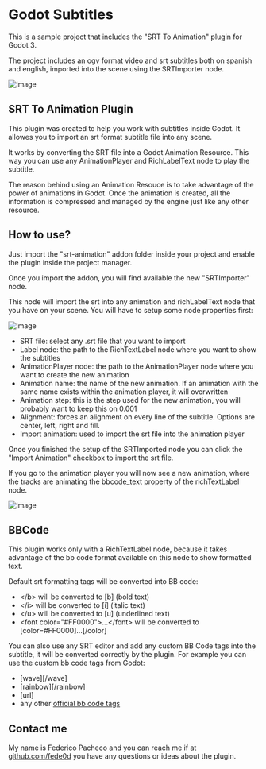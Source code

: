 # Godot Subtitles

This is a sample project that includes the "SRT To Animation" plugin for Godot 3.

The project includes an ogv format video and srt subtitles both on spanish and english, imported into the scene using the SRTImporter node.

![image](https://user-images.githubusercontent.com/6296184/158704719-4d499719-4315-4420-b437-cba9829ec095.png)

## SRT To Animation Plugin

This plugin was created to help you work with subtitles inside Godot. It allowes you to import an srt format subtitle file into any scene.

It works by converting the SRT file into a Godot Animation Resource. This way you can use any AnimationPlayer and RichLabelText node to play the subtitle.

The reason behind using an Animation Resouce is to take advantage of the power of animations in Godot. Once the animation is created, all the information is compressed and managed by the engine just like any other resource.

## How to use?

Just import the "srt-animation" addon folder inside your project and enable the plugin inside the project manager.

Once you import the addon, you will find available the new  "SRTImporter" node.

This node will import the srt into any animation and richLabelText node that you have on your scene. You will have to setup some node properties first:

![image](https://user-images.githubusercontent.com/6296184/158704344-ae693616-ce44-4c7b-b558-bdb0bf68eb2f.png)

* SRT file: select any .srt file that you want to import
* Label node: the path to the RichTextLabel node where you want to show the subtitles
* AnimationPlayer node: the path to the AnimationPlayer node where you want to create the new animation
* Animation name: the name of the new animation. If an animation with the same name exists within the animation player, it will overwritten
* Animation step: this is the step used for the new animation, you will probably want to keep this on 0.001
* Alignment: forces an alignment on every line of the subtitle. Options are center, left, right and fill.
* Import animation: used to import the srt file into the animation player

Once you finished the setup of the SRTImported node you can click the "Import Animation" checkbox to import the srt file.

If you go to the animation player you will now see a new animation, where the tracks are animating the bbcode_text property of the richTextLabel node.

![image](https://user-images.githubusercontent.com/6296184/158704295-eff56e54-9c59-4f64-806e-2be1ed723b85.png)

## BBCode

This plugin works only with a RichTextLabel node, because it takes advantage of the bb code format available on this node to show formatted text.

Default srt formatting tags will be converted into BB code:

* \</b> will be converted to \[b] (bold text)
* \</i> will be converted to \[i] (italic text)
* \</u> will be converted to \[u] (underlined text)
* \<font color="#FF0000">...\</font> will be converted to \[color=#FF0000]...\[/color]

You can also use any SRT editor and add any custom BB Code tags into the subtitle, it will be converted correctly by the plugin. For example you can use the custom bb code tags from Godot:

* [wave][/wave]
* [rainbow][/rainbow]
* [url]
* any other [official bb code tags](https://docs.godotengine.org/en/stable/tutorials/ui/bbcode_in_richtextlabel.html)



## Contact me
My name is Federico Pacheco and you can reach me if at [github.com/fede0d](https://github.com/fede0d) you have any questions or ideas about the plugin.

